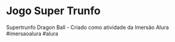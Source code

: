 # Jogo Super Trunfo
 Supertrunfo Dragon Ball - Criado como atividade da Imersão Alura
#imersaoalura
#alura
